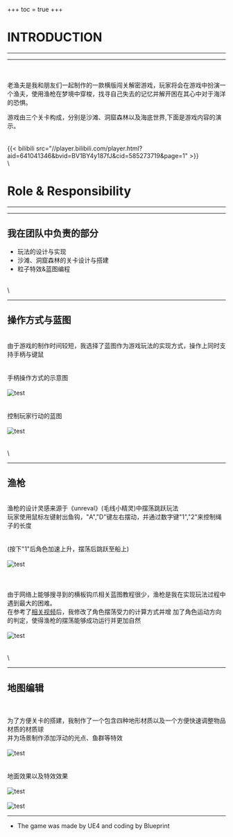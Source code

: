 +++
toc = true
+++


# INTRODUCTION

* * *
* * *
\
\
老渔夫是我和朋友们一起制作的一款横版闯关解密游戏，玩家将会在游戏中扮演一个渔夫，使用渔枪在梦境中穿梭，找寻自己失去的记忆并解开困在其心中对于海洋的恐惧。  

游戏由三个关卡构成，分别是沙滩、洞窟森林以及海底世界,下面是游戏内容的演示。  
\
\
{{< bilibili src="//player.bilibili.com/player.html?aid=641041346&bvid=BV1BY4y187fJ&cid=585273719&page=1" >}}
\
\
# Role & Responsibility
***
***
## 我在团队中负责的部分

* 玩法的设计与实现
* 沙滩、洞窟森林的关卡设计与搭建
* 粒子特效&蓝图编程

\
\

***
## 操作方式与蓝图
\
由于游戏的制作时间较短，我选择了蓝图作为游戏玩法的实现方式，操作上同时支持手柄与键鼠  
\
\
手柄操作方式的示意图
\
\
![test](images/controller2.png)
\
\
\
控制玩家行动的蓝图
\
\
![test](images/mainBP.png)
\
\
\
\
***
## 渔枪
\
渔枪的设计灵感来源于《unreval》(毛线小精灵)中摆荡跳跃玩法  
玩家使用鼠标左键射出鱼钩，"A","D"键左右摆动，并通过数字键"1","2"来控制绳子的长度  
\
\
(按下"1"后角色加速上升，摆荡后跳跃至船上)
\
\
![test](images/fishhook.gif)  
\
\
\
由于网络上能够搜寻到的横板钩爪相关蓝图教程很少，渔枪是我在实现玩法过程中遇到最大的困难。  
在参考了[相关视频](https://www.youtube.com/watch?v=zzp-HSOcemU&list=PL-ItXi7X4B2MTLcP0nioF1smJWau_kg0_&index=23&t=168s)后，我修改了角色摆荡受力的计算方式并增
加了角色运动方向的判定，使得渔枪的摆荡能够成功运行并更加自然
\
\
![test](images/swing.png)  
\
\
\
***
## 地图编辑
\
\
为了方便关卡的搭建，我制作了一个包含四种地形材质以及一个方便快速调整物品材质的材质球  
并为场景制作添加浮动的光点、鱼群等特效
\
\
![test](images/land.png) 
\
\
\
地面效果以及特效效果
\
\
![test](images/levelbuild.png) 
\
\
![test](images/levelingame.gif)

***
* The game was made by UE4 and coding by Blueprint

